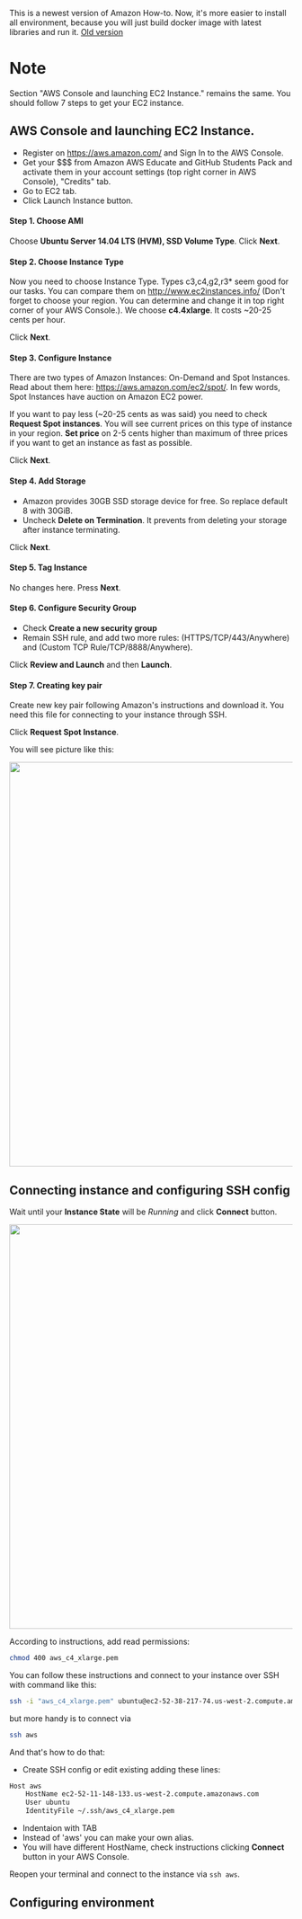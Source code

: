 This is a newest version of Amazon How-to. Now, it's more easier to install all environment, because you will just build docker image with latest libraries and run it.
[Old version](https://github.com/persiyanov/ml-mipt/edit/master/amazon-howto/old_howto.md)

# Note
Section "AWS Console and launching EC2 Instance." remains the same. You should follow 7 steps to get your EC2 instance.

## AWS Console and launching EC2 Instance.

* Register on https://aws.amazon.com/ and Sign In to the AWS Console.
* Get your $$$ from Amazon AWS Educate and GitHub Students Pack and activate them in your account settings (top right corner in AWS Console), "Credits" tab.
* Go to EC2 tab.
* Click Launch Instance button.

#### Step 1. Choose AMI
Choose **Ubuntu Server 14.04 LTS (HVM), SSD Volume Type**. Click **Next**.

#### Step 2. Choose Instance Type
Now you need to choose Instance Type. Types c3,c4,g2,r3* seem good for our tasks. You can compare them on http://www.ec2instances.info/ (Don't forget to choose your region. You can determine and change it in top right corner of your AWS Console.). We choose **c4.4xlarge**. It costs ~20-25 cents per hour.

Click **Next**.

#### Step 3. Configure Instance
There are two types of Amazon Instances: On-Demand and Spot Instances. Read about them here: https://aws.amazon.com/ec2/spot/. In few words, Spot Instances have auction on Amazon EC2 power.

If you want to pay less (~20-25 cents as was said) you need to check **Request Spot instances**. You will see current prices on this type of instance in your region. **Set price** on 2-5 cents higher than maximum of three prices if you want to get an instance as fast as possible.

Click **Next**.

#### Step 4. Add Storage
* Amazon provides 30GB SSD storage device for free. So replace default 8 with 30GiB.
* Uncheck **Delete on Termination**. It prevents from deleting your storage after instance terminating.

Click **Next**.

#### Step 5. Tag Instance
No changes here. Press **Next**.

#### Step 6. Configure Security Group
* Check **Create a new security group**
* Remain SSH rule, and add two more rules: (HTTPS/TCP/443/Anywhere) and (Custom TCP Rule/TCP/8888/Anywhere).

Click **Review and Launch** and then **Launch**.

#### Step 7. Creating key pair
Create new key pair following Amazon's instructions and download it. You need this file for connecting to your instance through SSH. 

Click **Request Spot Instance**.

You will see picture like this:

<img src="https://camo.githubusercontent.com/744706eaaeb6c7b5acd8124223c2347531ac6fd8/68747470733a2f2f646c2e64726f70626f7875736572636f6e74656e742e636f6d2f732f69346a3132303230317061767a74772f494e5354414e43455f4f50454e2e706e673f646c3d30" width="720">

## Connecting instance and configuring SSH config
Wait until your **Instance State** will be *Running* and click **Connect** button.

<img src="https://camo.githubusercontent.com/92b5ca49e6ee50dffd36af81d1800c21284fbd1f/68747470733a2f2f646c2e64726f70626f7875736572636f6e74656e742e636f6d2f732f6f3330337a7131306d666a767571772f72756e6e696e675f636f6e6e6563742e706e673f646c3d30" width="720">

According to instructions, add read permissions:
```bash
chmod 400 aws_c4_xlarge.pem
```

You can follow these instructions and connect to your instance over SSH with command like this:
```bash
ssh -i "aws_c4_xlarge.pem" ubuntu@ec2-52-38-217-74.us-west-2.compute.amazonaws.com
```
but more handy is to connect via
```bash
ssh aws
```

And that's how to do that:
* Create SSH config or edit existing adding these lines:
```bash
Host aws
	HostName ec2-52-11-148-133.us-west-2.compute.amazonaws.com 
	User ubuntu
	IdentityFile ~/.ssh/aws_c4_xlarge.pem
```
* Indentaion with TAB
* Instead of 'aws' you can make your own alias.
* You will have different HostName, check instructions clicking **Connect** button in your AWS Console.

Reopen your terminal and connect to the instance via ```ssh aws```.


## Configuring environment
